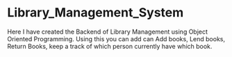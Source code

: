 # Library_Management_System
Here I have created the Backend of Library Management using Object Oriented Programming.
Using this you can add can Add books, Lend books, Return Books, keep a track of which person currently have which book.
